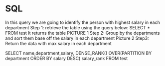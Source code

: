 # SQL
In this query we are going to identify the person with highest salary in each department
Step 1:
retrieve the table using the query below:
SELECT * FROM test
It returns the table
PICTURE 1
Step 2:
Group by the departments and sort them base off the salary in each department
Picture 2
Step3: 
Return the data with max salary in each department
















SELECT name,department,salary, 
DENSE_RANK() OVER(PARTITION BY department ORDER BY salary DESC) salary_rank
FROM test
